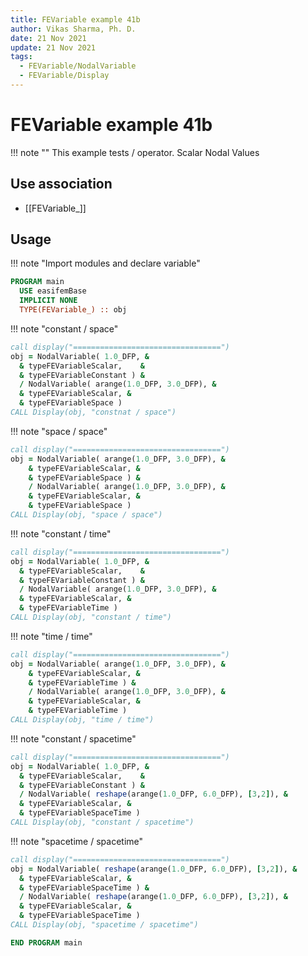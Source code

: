 ```yaml
---
title: FEVariable example 41b
author: Vikas Sharma, Ph. D.
date: 21 Nov 2021
update: 21 Nov 2021
tags:
  - FEVariable/NodalVariable
  - FEVariable/Display
---
```


# FEVariable example 41b

!!! note ""
This example tests / operator. Scalar Nodal Values

## Use association

- [[FEVariable_]]

## Usage

!!! note "Import modules and declare variable"

```fortran
PROGRAM main
  USE easifemBase
  IMPLICIT NONE
  TYPE(FEVariable_) :: obj
```

!!! note "constant / space"

```fortran
call display("=================================")
obj = NodalVariable( 1.0_DFP, &
  & typeFEVariableScalar,    &
  & typeFEVariableConstant ) &
  / NodalVariable( arange(1.0_DFP, 3.0_DFP), &
  & typeFEVariableScalar, &
  & typeFEVariableSpace )
CALL Display(obj, "constnat / space")
```

!!! note "space / space"

```fortran
call display("=================================")
obj = NodalVariable( arange(1.0_DFP, 3.0_DFP), &
    & typeFEVariableScalar, &
    & typeFEVariableSpace ) &
    / NodalVariable( arange(1.0_DFP, 3.0_DFP), &
    & typeFEVariableScalar, &
    & typeFEVariableSpace )
CALL Display(obj, "space / space")
```

!!! note "constant / time"

```fortran
call display("=================================")
obj = NodalVariable( 1.0_DFP, &
  & typeFEVariableScalar,    &
  & typeFEVariableConstant ) &
  / NodalVariable( arange(1.0_DFP, 3.0_DFP), &
  & typeFEVariableScalar, &
  & typeFEVariableTime )
CALL Display(obj, "constant / time")
```

!!! note "time / time"

```fortran
call display("=================================")
obj = NodalVariable( arange(1.0_DFP, 3.0_DFP), &
    & typeFEVariableScalar, &
    & typeFEVariableTime ) &
    / NodalVariable( arange(1.0_DFP, 3.0_DFP), &
    & typeFEVariableScalar, &
    & typeFEVariableTime )
CALL Display(obj, "time / time")
```

!!! note "constant / spacetime"

```fortran
call display("=================================")
obj = NodalVariable( 1.0_DFP, &
  & typeFEVariableScalar,    &
  & typeFEVariableConstant ) &
  / NodalVariable( reshape(arange(1.0_DFP, 6.0_DFP), [3,2]), &
  & typeFEVariableScalar, &
  & typeFEVariableSpaceTime )
CALL Display(obj, "constant / spacetime")
```

!!! note "spacetime / spacetime"

```fortran
call display("=================================")
obj = NodalVariable( reshape(arange(1.0_DFP, 6.0_DFP), [3,2]), &
  & typeFEVariableScalar, &
  & typeFEVariableSpaceTime ) &
  / NodalVariable( reshape(arange(1.0_DFP, 6.0_DFP), [3,2]), &
  & typeFEVariableScalar, &
  & typeFEVariableSpaceTime )
CALL Display(obj, "spacetime / spacetime")
```

```fortran
END PROGRAM main
```
